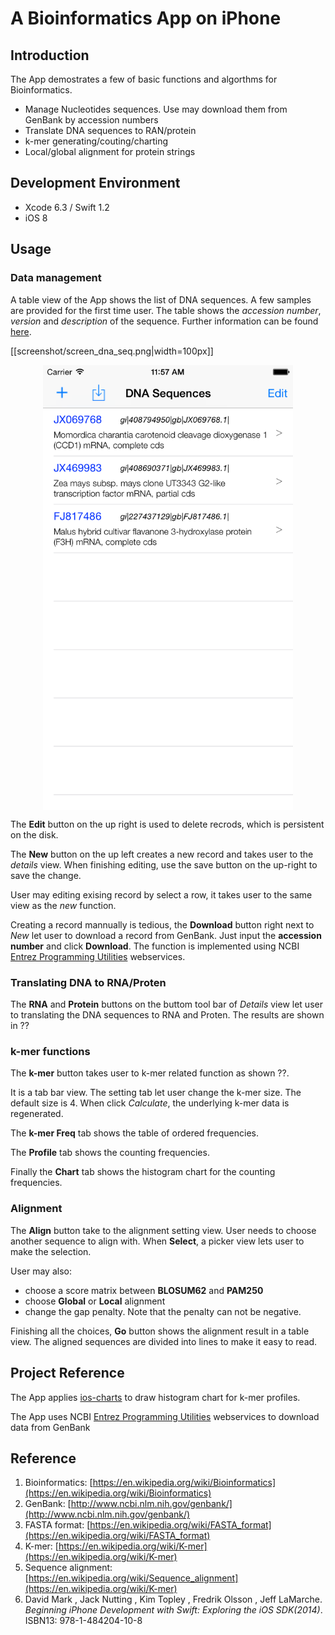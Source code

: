 # A Bioinformatics App on iPhone 

## Introduction
The App demostrates a few of basic functions and algorthms for Bioinformatics.
* Manage Nucleotides sequences. Use may download them from GenBank by accession numbers
* Translate DNA sequences to RAN/protein
* k-mer generating/couting/charting
* Local/global alignment for protein strings

## Development Environment
* Xcode 6.3 / Swift 1.2
* iOS 8 

## Usage

### Data management

A table view of the App shows the list of DNA sequences. A few samples are provided for the first time user. The table shows the *accession number*, *version* and *description* of the sequence. Further information can be found [here](http://www.ncbi.nlm.nih.gov/Sitemap/samplerecord.html).

[[screenshot/screen_dna_seq.png|width=100px]]

<center><img src="screenshot/screen_dna_seq.png" alt="show DNA sequence" width="400px" hieght="300px" align="middle" ></center>

The **Edit** button on the up right is used to delete recrods, which is persistent on the disk. 

The **New** button on the up left creates a new record and takes user to the *details* view. When finishing editing, use the save button on the up-right to save the change.

User may editing exising record by select a row, it takes user to the same view as the *new* function.

Creating a record mannually is tedious, the **Download** button right next to *New* let user to download a record from GenBank. Just input the **accession number** and click **Download**. The function is implemented using NCBI [Entrez Programming Utilities](http://www.ncbi.nlm.nih.gov/books/NBK25501/) webservices. 

### Translating DNA to RNA/Proten
The **RNA** and **Protein** buttons on the buttom tool bar of *Details* view let user to translating the DNA sequences to RNA and Proten. The results are shown in ??

### k-mer functions
The **k-mer** button takes user to k-mer related function as shown ??. 

It is a tab bar view. The setting tab let user change the k-mer size. The default size is 4. When click *Calculate*, the underlying k-mer data is regenerated. 

The **k-mer Freq** tab shows the table of ordered frequencies.

The **Profile** tab shows the counting frequencies.

Finally the **Chart** tab shows the histogram chart for the counting frequencies.

### Alignment
The **Align** button take to the alignment setting view. User needs to choose another sequence to align with. When **Select**, a picker view lets user to make the selection. 

User may also:
- choose a score matrix between **BLOSUM62** and **PAM250**
- choose **Global** or **Local** alignment
- change the gap penalty. Note that the penalty can not be negative.

Finishing all the choices, **Go** button shows the alignment result in a table view. The aligned sequences are divided into lines to make it easy to read.

## Project Reference
The App applies [ios-charts](https://github.com/danielgindi/ios-charts) to draw histogram chart for k-mer profiles.

The App uses NCBI [Entrez Programming Utilities](http://www.ncbi.nlm.nih.gov/books/NBK25501/) webservices to download data from GenBank

## Reference
1. Bioinformatics: [https://en.wikipedia.org/wiki/Bioinformatics](https://en.wikipedia.org/wiki/Bioinformatics)
2. GenBank: [http://www.ncbi.nlm.nih.gov/genbank/](http://www.ncbi.nlm.nih.gov/genbank/)
3. FASTA format: [https://en.wikipedia.org/wiki/FASTA_format](https://en.wikipedia.org/wiki/FASTA_format)
4. K-mer: [https://en.wikipedia.org/wiki/K-mer](https://en.wikipedia.org/wiki/K-mer)
5. Sequence alignment: [https://en.wikipedia.org/wiki/Sequence_alignment](https://en.wikipedia.org/wiki/K-mer)
6.  David Mark , Jack Nutting , Kim Topley , Fredrik Olsson , Jeff LaMarche. *Beginning iPhone Development with Swift: Exploring the iOS SDK(2014)*. ISBN13: 978-1-484204-10-8


